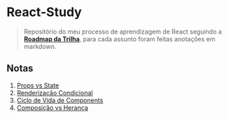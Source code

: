# React-Study

> Repositório do meu processo de aprendizagem de React seguindo a [**Roadmap da Trilha**](https://trilha.info/roadmap/react), para cada assunto foram feitas anotações em markdown.

## Notas

1. [Props vs State](https://github.com/oisol/react-study/blob/main/notes/1.%20React%20-%20Props%20vs%20State.md)
2. [Renderização Condicional](https://github.com/oisol/react-study/blob/main/notes/2.%20React%20-%20Renderizacao%20Condicional.md)
3. [Ciclo de Vida de Components](https://github.com/oisol/react-study/blob/main/notes/3.%20React%20-%20Ciclo%20de%20Vida%20de%20Components.md)
4. [Composição vs Herança](https://github.com/oisol/react-study/blob/main/notes/4.%20React%20-%20Composição%20vs%20Herança.md)